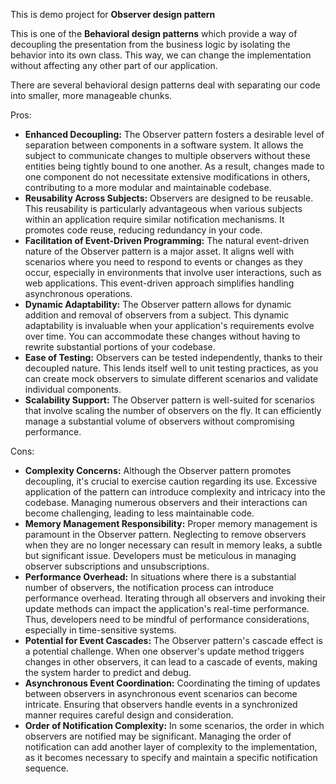 This is demo project for **Observer design pattern**

This is one of the **Behavioral design patterns** which provide a way of decoupling the presentation from the business logic by isolating the behavior into its own class. This way, we can change the implementation without affecting any other part of our application.

There are several behavioral design patterns deal with separating our code into smaller, more manageable chunks.

Pros:
 * **Enhanced Decoupling:** The Observer pattern fosters a desirable level of separation between components in a software system. It allows the subject to communicate changes to multiple observers without these entities being tightly bound to one another. As a result, changes made to one component do not necessitate extensive modifications in others, contributing to a more modular and maintainable codebase.
 * **Reusability Across Subjects:** Observers are designed to be reusable. This reusability is particularly advantageous when various subjects within an application require similar notification mechanisms. It promotes code reuse, reducing redundancy in your code.
 * **Facilitation of Event-Driven Programming:** The natural event-driven nature of the Observer pattern is a major asset. It aligns well with scenarios where you need to respond to events or changes as they occur, especially in environments that involve user interactions, such as web applications. This event-driven approach simplifies handling asynchronous operations.
 * **Dynamic Adaptability:** The Observer pattern allows for dynamic addition and removal of observers from a subject. This dynamic adaptability is invaluable when your application's requirements evolve over time. You can accommodate these changes without having to rewrite substantial portions of your codebase.
 * **Ease of Testing:** Observers can be tested independently, thanks to their decoupled nature. This lends itself well to unit testing practices, as you can create mock observers to simulate different scenarios and validate individual components.
 * **Scalability Support:** The Observer pattern is well-suited for scenarios that involve scaling the number of observers on the fly. It can efficiently manage a substantial volume of observers without compromising performance.

Cons:
 * **Complexity Concerns:** Although the Observer pattern promotes decoupling, it's crucial to exercise caution regarding its use. Excessive application of the pattern can introduce complexity and intricacy into the codebase. Managing numerous observers and their interactions can become challenging, leading to less maintainable code.
 * **Memory Management Responsibility:** Proper memory management is paramount in the Observer pattern. Neglecting to remove observers when they are no longer necessary can result in memory leaks, a subtle but significant issue. Developers must be meticulous in managing observer subscriptions and unsubscriptions.
 * **Performance Overhead:** In situations where there is a substantial number of observers, the notification process can introduce performance overhead. Iterating through all observers and invoking their update methods can impact the application's real-time performance. Thus, developers need to be mindful of performance considerations, especially in time-sensitive systems.
 * **Potential for Event Cascades:** The Observer pattern's cascade effect is a potential challenge. When one observer's update method triggers changes in other observers, it can lead to a cascade of events, making the system harder to predict and debug.
 * **Asynchronous Event Coordination:** Coordinating the timing of updates between observers in asynchronous event scenarios can become intricate. Ensuring that observers handle events in a synchronized manner requires careful design and consideration.
 * **Order of Notification Complexity:** In some scenarios, the order in which observers are notified may be significant. Managing the order of notification can add another layer of complexity to the implementation, as it becomes necessary to specify and maintain a specific notification sequence.
